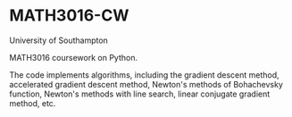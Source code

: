 # MATH3016-CW

University of Southampton 

MATH3016 coursework on Python.

The code implements algorithms, including the gradient descent method, accelerated gradient descent method, Newton's methods of Bohachevsky function, Newton's methods with line search, linear conjugate gradient method, etc.
